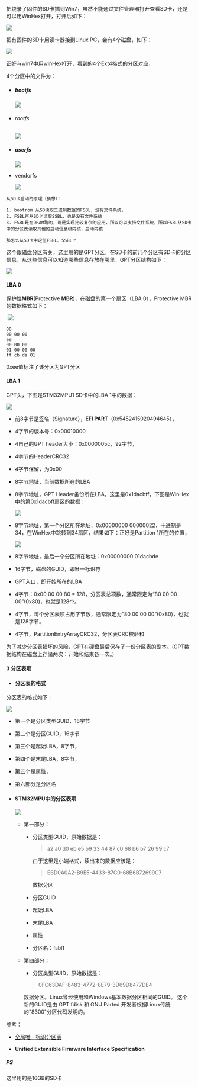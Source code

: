 把烧录了固件的SD卡插到Win7，虽然不能通过文件管理器打开查看SD卡，还是可以用WinHex打开，打开后如下：

![](sd_winhex/first.png)





把有固件的SD卡用读卡器接到Linux PC，会有4个磁盘，如下：

![](sd/mout_in_linux.png)

正好与win7中用winHex打开，看到的4个Ext4格式的分区对应，

4个分区中的文件为：

* ##### bootfs

  ![](sd/bootfs1.png)

* ###### rootfs

  ![](sd/rootfs.png)

* ##### userfs

  ![](sd/userfs.png)

* vendorfs

  ![](sd/vendorfs.png)





```
从SD卡启动的原理（猜想）：

1. bootrom 从SD读取二进制数据的FSBL，没有文件系统，
2. FSBL再从SD卡读取SSBL，也是没有文件系统
3. FSBL是在DRAM跑的，可是实现比较复杂的应用，所以可以支持文件系统，所以FSBL从SD卡中的分区表读取其他的启动信息根内核，启动内核

那怎么从SD卡中定位FSBL、SSBL？
```

这个跟磁盘分区有关，这里用的是GPT分区，在SD卡的前几个分区有SD卡的分区信息，从这些信息可以知道哪些信息存放在哪里，GPT分区结构如下：

![](GUID_Partition_Table_Scheme.svg)

#### LBA 0

保护性**MBR**(Protective **MBR**)，在磁盘的第一个扇区（LBA 0），Protective MBR 的数据格式如下：

​	![](PMBR.png)

```
00 
00 00 00 
ee 
00 00 00 
01 00 00 00 
ff cb da 01 
```

0xee值标注了该分区为GPT分区

#### LBA 1

GPT头，下图是STM32MPU1 SD卡中的LBA 1中的数据：

![](LBA1.png)

* 前8字节是签名（Signature），**EFI PART**（0x5452415020494645），

* 4字节的版本号：0x00010000

* 4自己的GPT header大小：0x0000005c，92字节，

* 4字节的HeaderCRC32

* 4字节保留，为0x00

* 8字节地址，当前数据所在的LBA

* 8字节地址，GPT Header备份所在LBA，这里是0x1dacbff，下图是WinHex中的第0x1dacbff扇区的数据：

  ![](pg.png)

* 8字节地址，第一个分区所在地址，0x00000000 00000022，十进制是34，在WinHex中跳转到34扇区，结果如下：正好是Partition 1所在的位置，

  ![](first_fsb.png)

* 8字节地址，最后一个分区所在地址：0x00000000 01dacbde

* 16字节，磁盘的GUID，即唯一标识符

* GPT入口，即开始所在的LBA

* 4字节：0x00 00 00 80 = 128，分区表总项数，通常限定为“80 00 00 00”(0x80)，也就是128个。

* 4字节，每个分区表项占用字节数，通常限定为“80 00 00 00”(0x80)，也就是128字节。

* 4字节，PartitionEntryArrayCRC32，分区表CRC校验和

  



为了减少分区表损坏的风险，GPT在硬盘最后保存了一份分区表的副本。(GPT数据结构在磁盘上存储两次：开始和结束各一次。)

#### 3  分区表项

* #### 分区表的格式

分区表的格式如下：

![](GPT_Partition_Entry_Array.png)

* 第一个是分区类型GUID，16字节
* 第二个是分区GUID，16字节
* 第三个是起始LBA，8字节，
* 第四个是末尾LBA，8字节，
* 第五个是属性，
* 第六部分是分区名





* #### STM32MPU中的分区表项

  ![](pe.png)

  * 第一部分：

    * 分区类型GUID，原始数据是：

      > a2 a0 d0 eb e5 b9 33 44 87 c0 68 b6 b7 26 99 c7

      由于这里是小端格式，读出来的数据应该是：

      >  EBD0A0A2-B9E5-4433-87C0-68B6B72699C7

      数据分区

    * 分区GUID

    * 起始LBA

    * 末尾LBA

    * 属性

    * 分区名：fsbl1

  * 第四部分：

    * 分区类型GUID，原始数据是：

    > 0FC63DAF-8483-4772-8E79-3D69D8477DE4

    数据分区。Linux曾经使用和Windows基本数据分区相同的GUID。
    这个新的GUID是由 GPT fdisk 和 GNU Parted 开发者根据Linux传统的"8300"分区代码发明的。

    

    

参考：

* [全局唯一标识分区表](https://baike.baidu.com/item/%E5%85%A8%E5%B1%80%E5%94%AF%E4%B8%80%E6%A0%87%E8%AF%86%E5%88%86%E5%8C%BA%E8%A1%A8/1956466)

* **Unified Extensible Firmware Interface Specification** 



##### PS

这里用的是16GB的SD卡